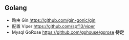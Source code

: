 ## Golang

- 路由   Gin https://github.com/gin-gonic/gin
- 配置   Viper https://github.com/spf13/viper
- Mysql GoRose https://github.com/gohouse/gorose  **待定**